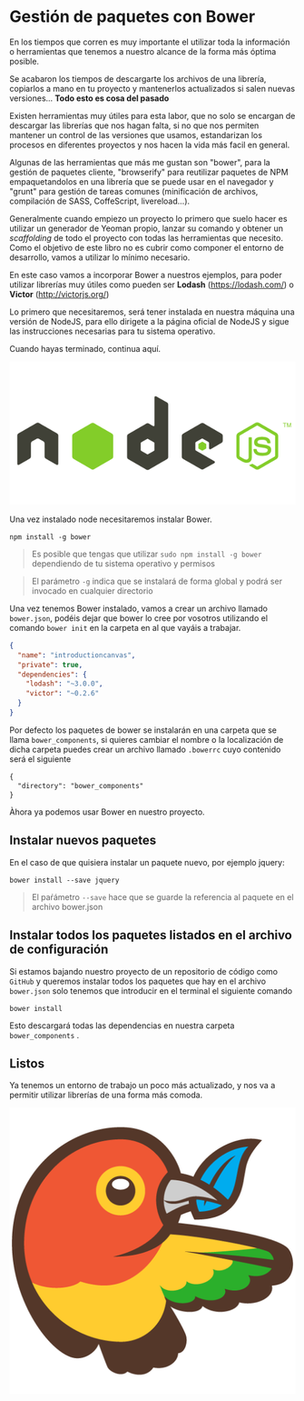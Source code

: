 # Gestión de paquetes con Bower

En los tiempos que corren es muy importante el utilizar toda la información o herramientas que tenemos a nuestro alcance de la forma más óptima posible.

Se acabaron los tiempos de descargarte los archivos de una librería, copiarlos a mano en tu proyecto y mantenerlos actualizados si salen nuevas versiones... **Todo esto es cosa del pasado**

Existen herramientas muy útiles para esta labor, que no solo se encargan de descargar las librerías que nos hagan falta, si no que nos permiten mantener un control de las versiones que usamos, estandarizan los procesos en diferentes proyectos y nos hacen la vida más facil en general.

Algunas de las herramientas que más me gustan son "bower", para la gestión de paquetes cliente, "browserify" para reutilizar paquetes de NPM empaquetandolos en una librería que se puede usar en el navegador y "grunt" para gestión de tareas comunes (minificación de archivos, compilación de SASS, CoffeScript, livereload...).

Generalmente cuando empiezo un proyecto lo primero que suelo hacer es utilizar un generador de Yeoman propio, lanzar su comando y obtener un _scaffolding_ de todo el proyecto con todas las herramientas que necesito.
Como el objetivo de este libro no es cubrir como componer el entorno de desarrollo, vamos a utilizar lo mínimo necesario.

En este caso vamos a incorporar Bower a nuestros ejemplos, para poder utilizar librerías muy útiles como pueden ser **Lodash** (https://lodash.com/) o **Victor** (http://victorjs.org/)


Lo primero que necesitaremos, será tener instalada en nuestra máquina una versión de NodeJS, para ello dirigete a la página oficial de NodeJS y sigue las instrucciones necesarias para tu sistema operativo.

Cuando hayas terminado, continua aquí.

![](https://github.com/rafinskipg/introductioncanvas/raw/master/img/teory/various/nodejs.png)

Una vez instalado node necesitaremos instalar Bower.

```
npm install -g bower
```

> Es posible que tengas que utilizar `sudo npm install -g bower`  dependiendo de tu sistema operativo y permisos

> El parámetro `-g` indica que se instalará de forma global y podrá ser invocado en cualquier directorio

Una vez tenemos Bower instalado, vamos a crear un archivo llamado `bower.json`, podéis dejar que bower lo cree por vosotros utilizando el comando `bower init` en la carpeta en al que vayáis a trabajar.

```json
{
  "name": "introductioncanvas",
  "private": true,
  "dependencies": {
    "lodash": "~3.0.0",
    "victor": "~0.2.6"
  }
}

```

Por defecto los paquetes de bower se instalarán en una carpeta que se llama `bower_components`, si quieres cambiar el nombre o la localización de dicha carpeta puedes crear un archivo llamado `.bowerrc` cuyo contenido será el siguiente

```
{
  "directory": "bower_components"
}
```

Àhora ya podemos usar Bower en nuestro proyecto.

## Instalar nuevos paquetes

En el caso de que quisiera instalar un paquete nuevo, por ejemplo jquery:

```
bower install --save jquery
```

> El paŕámetro `--save` hace que se guarde la referencia al paquete en el archivo bower.json

## Instalar todos los paquetes listados en el archivo de configuración 

Si estamos bajando nuestro proyecto de un repositorio de código como `GitHub` y queremos instalar todos los paquetes que hay en el archivo `bower.json` solo tenemos que introducir en el terminal el siguiente comando

```
bower install
```

Esto descargará todas las dependencias en nuestra carpeta `bower_components` .


## Listos

Ya tenemos un entorno de trabajo un poco más actualizado, y nos va a permitir utilizar librerías de una forma más comoda.

![](https://github.com/rafinskipg/introductioncanvas/raw/master/img/teory/various/bowerjs.png)
